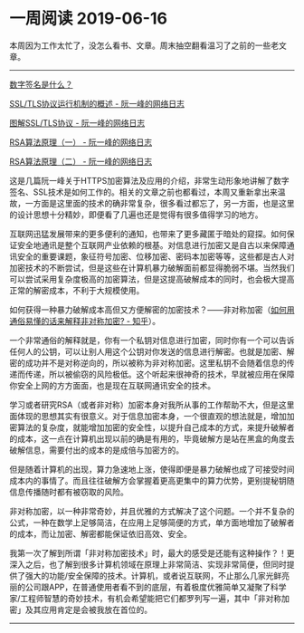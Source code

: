 # 一周阅读 2019-06-16
本周因为工作太忙了，没怎么看书、文章。周末抽空翻看温习了之前的一些老文章。

---

[数字签名是什么？](http://www.ruanyifeng.com/blog/2011/08/what_is_a_digital_signature.html)

[SSL/TLS协议运行机制的概述 - 阮一峰的网络日志](http://www.ruanyifeng.com/blog/2014/02/ssl_tls.html)

[图解SSL/TLS协议 - 阮一峰的网络日志](http://www.ruanyifeng.com/blog/2014/09/illustration-ssl.html)

[RSA算法原理（一） - 阮一峰的网络日志](http://www.ruanyifeng.com/blog/2013/06/rsa_algorithm_part_one.html)

[RSA算法原理（二） - 阮一峰的网络日志](http://www.ruanyifeng.com/blog/2013/07/rsa_algorithm_part_two.html)

这是几篇阮一峰关于HTTPS加密算法及应用的介绍，非常生动形象地讲解了数字签名、SSL技术是如何工作的。相关的文章之前也都看过，本周又重新拿出来温故，一方面是这里面的技术的确非常复杂，很多看过都忘了，另一方面，也是这里的设计思想十分精妙，即便看了几遍也还是觉得有很多值得学习的地方。

互联网迅猛发展带来的更多便利的通知，也带来了更多藏匿于暗处的窥探。如何保证安全地通讯是整个互联网产业依赖的根基。对信息进行加密又是自古以来保障通讯安全的重要课题，象征符号加密、位移加密、密码本加密等等，这些都是古人对加密技术的不断尝试，但是这些在计算机暴力破解面前都显得脆弱不堪。当然我们可以尝试采用复杂度极高的加密算法，但是这提高破解成本的同时，也会极大提高正常的解密成本，不利于大规模使用。

如何获得一种暴力破解成本高但又方便解密的加密技术？——非对称加密（[如何用通俗易懂的话来解释非对称加密? - 知乎](https://www.zhihu.com/question/33645891)）。

一个非常通俗的解释就是，你有一个私钥对信息进行加密，同时你有一个可以告诉任何人的公钥，可以让别人用这个公钥对你发送的信息进行解密。也就是加密、解密的成功并不是对称逆向的，所以被称为非对称加密。这里私钥不会随着信息的传递而传递，所以被偷窃的风险极低。这个听起来很神奇的技术，早就被应用在保障你安全上网的方方面面，也是现在互联网通讯安全的技术。

学习或者研究RSA（或者非对称）加密本身对我所从事的工作帮助不大，但是这里面体现的思想其实有很意义。对于信息加密本身，一个很直观的想法就是，增加加密算法的复杂度，就能增加加密的安全性，以提升自己成本的方式，来提升破解者的成本，这一点在计算机出现以前的确是有用的，毕竟破解方是站在黑盒的角度去破解信息，需要付出的成本的是成倍与加密方的。

但是随着计算机的出现，算力急速地上涨，使得即便是暴力破解也成了可接受时间成本内的事情了。而且往往破解方会掌握着更高更集中的算力优势，更别提秘钥随信息传播随时都有被窃取的风险。

非对称加密，以一种非常奇妙，并且优雅的方式解决了这个问题。一个并不复杂的公式，一种在数学上足够简洁，在应用上足够简便的方式，单方面地增加了破解者的成本，而让加密、解密都能保证依旧高效、安全。

我第一次了解到所谓「非对称加密技术」时，最大的感受是还能有这种操作？！更深入之后，也了解到很多计算机领域在原理上非常简洁、实现非常简便，但同时提供了强大的功能/安全保障的技术。计算机，或者说互联网，不止那么几家光鲜亮丽的公司跟APP，在普通使用者看不到的底层，有着极度优雅简单又凝聚了科学家/工程师智慧的奇妙技术，有机会希望能把它们都罗列写一遍，其中「非对称加密」及其应用肯定是会被我放在首位的。

---

